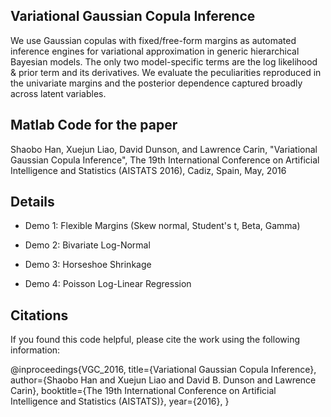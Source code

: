 ## Variational Gaussian Copula Inference
We use Gaussian copulas with fixed/free-form margins as automated inference engines for variational approximation in generic hierarchical Bayesian models. The only two model-specific terms are the log likelihood & prior term and its derivatives. We evaluate the peculiarities reproduced in the univariate margins and the posterior dependence captured broadly across latent variables.

## Matlab Code for the paper

Shaobo Han, Xuejun Liao, David Dunson, and Lawrence Carin, "Variational Gaussian Copula Inference", The 19th International Conference on Artificial Intelligence and Statistics (AISTATS 2016), Cadiz, Spain, May, 2016

## Details

* Demo 1: Flexible Margins (Skew normal, Student's t, Beta, Gamma) 

* Demo 2: Bivariate Log-Normal

* Demo 3: Horseshoe Shrinkage

* Demo 4: Poisson Log-Linear Regression

## Citations

If you found this code helpful, please cite the work using the following information:

  @inproceedings{VGC_2016,
    title={Variational Gaussian Copula Inference},
    author={Shaobo Han and Xuejun Liao and David B. Dunson and Lawrence Carin},
    booktitle={The 19th International Conference on Artificial Intelligence and Statistics (AISTATS)},
    year={2016},
  }
